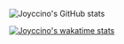 ![Joyccino's GitHub stats](https://github-readme-stats.vercel.app/api?username=joyccino&count_private=true)

[![Joyccino's wakatime stats](https://github-readme-stats.vercel.app/api/wakatime?username=joyccino)](https://github.com/joyccino/github-readme-stats)

<!--
**joyccino/joyccino** is a ✨ _special_ ✨ repository because its `README.md` (this file) appears on your GitHub profile.

Here are some ideas to get you started:

- 🔭 I’m currently working on ...
- 🌱 I’m currently learning ...
- 👯 I’m looking to collaborate on ...
- 🤔 I’m looking for help with ...
- 💬 Ask me about ...
- 📫 How to reach me: ...
- 😄 Pronouns: ...
- ⚡ Fun fact: ...
-->
